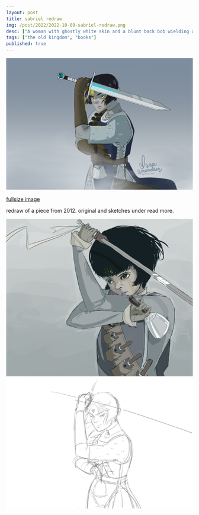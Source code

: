 ```yaml
---
layout: post
title: sabriel redraw
img: /post/2022/2022-10-09-sabriel-redraw.png
desc: ["A woman with ghostly white skin and a blunt back bob wielding a glowing sword."]
tags: ["the old kingdom", "books"]
published: true
---
```


![A woman with ghostly white skin and a blunt back bob dual wielding a glowing sword and bell.](/assets/img/post/2022/2022-10-09-sabriel-redraw.png)

[fullsize image](/assets/img/post/2022/2022-10-09-sabriel-redraw.png)

redraw of a piece from 2012. original and sketches under read more.

<!--more-->

![An older version of the same drawing. The main differences are in the proportions of the face and the body which are more accurate in the updated version.](/assets/img/post/2022/2022-10-09-sabriel-original.jpg)
![A sketch of the final drawing.](/assets/img/post/2022/2022-10-09-sabriel-redraw-sketch.png)
